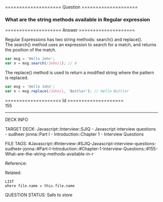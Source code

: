 ==================== Question ====================  

### What are the string methods available in Regular expression  

==================== Answer ====================  

Regular Expressions has two string methods: search() and replace().  
The search() method uses an expression to search for a match, and returns the
position of the match.

```javascript
var msg = 'Hello John';
var n = msg.search(/John/i); // 6
```

The replace() method is used to return a modified string where the pattern is
replaced.

```javascript
var msg = 'Hello John';
var n = msg.replace(/John/i, 'Buttler'); // Hello Buttler
```

==================== Id ====================  
155

---

DECK INFO

TARGET DECK: Javascript::Interview::SJIQ - Javascript interview questions - sudheer jonna::Part I - Introduction::Chapter 1 - Interview Questions

FILE TAGS: #Javascript::#Interview::#SJIQ-Javascript-interview-questions-sudheer-jonna::#Part-I-Introduction::#Chapter-1-Interview-Questions::#155-What-are-the-string-methods-available-in-r

Reference:

Related:

```dataview
LIST
where file.name = this.file.name
```

QUESTION STATUS: Safe to store
